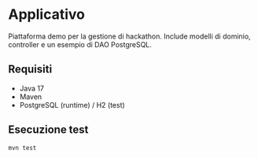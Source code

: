 # Applicativo

Piattaforma demo per la gestione di hackathon. Include modelli di dominio, controller e un esempio di DAO PostgreSQL.

## Requisiti
- Java 17
- Maven
- PostgreSQL (runtime) / H2 (test)

## Esecuzione test
```
mvn test
```
